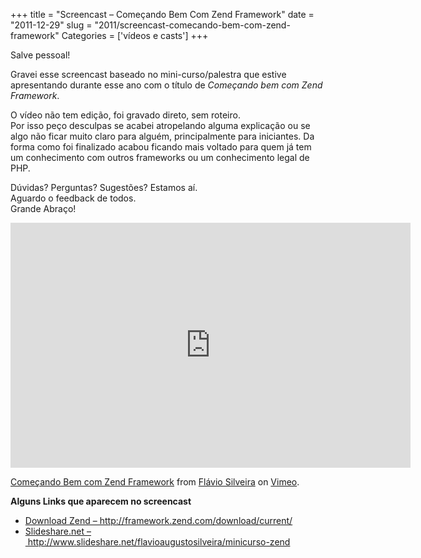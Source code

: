 +++
title = "Screencast – Começando Bem Com Zend Framework"
date = "2011-12-29"
slug = "2011/screencast-comecando-bem-com-zend-framework"
Categories = ['vídeos e casts']
+++

<p>Salve pessoal!</p>

<p>Gravei esse screencast baseado no mini-curso/palestra que estive apresentando durante esse ano com o título de <em>Começando bem com Zend Framework</em>.</p>

<p>O vídeo não tem edição, foi gravado direto, sem roteiro.<br/>
Por isso peço desculpas se acabei atropelando alguma explicação ou se algo não ficar muito claro para alguém, principalmente para iniciantes. Da forma como foi finalizado acabou ficando mais voltado para quem já tem um conhecimento com outros frameworks ou um conhecimento legal de PHP.</p>

<p>Dúvidas? Perguntas? Sugestões? Estamos aí.<br/>
Aguardo o feedback de todos.<br/>
Grande Abraço!</p>
<!--more-->
<iframe src="https://player.vimeo.com/video/34341638" width="640" height="392" frameborder="0" webkitallowfullscreen mozallowfullscreen allowfullscreen></iframe>
<p><a href="https://vimeo.com/34341638">Come&ccedil;ando Bem com Zend Framework</a> from <a href="https://vimeo.com/user9814221">Fl&aacute;vio Silveira</a> on <a href="https://vimeo.com">Vimeo</a>.</p>

<p><strong>Alguns Links que aparecem no screencast</strong></p>

<ul>
<li><a href="http://framework.zend.com/download/current/" title="Download Zend Framework">Download Zend &#8211; http://framework.zend.com/download/current/</a><strong><br/>
</strong></li>
<li><a href="http://www.slideshare.net/flavioaugustosilveira/minicurso-zend" title="SlideShare Flávio Silveira">Slideshare.net &#8211; http://www.slideshare.net/flavioaugustosilveira/minicurso-zend</a></li>
</ul>

